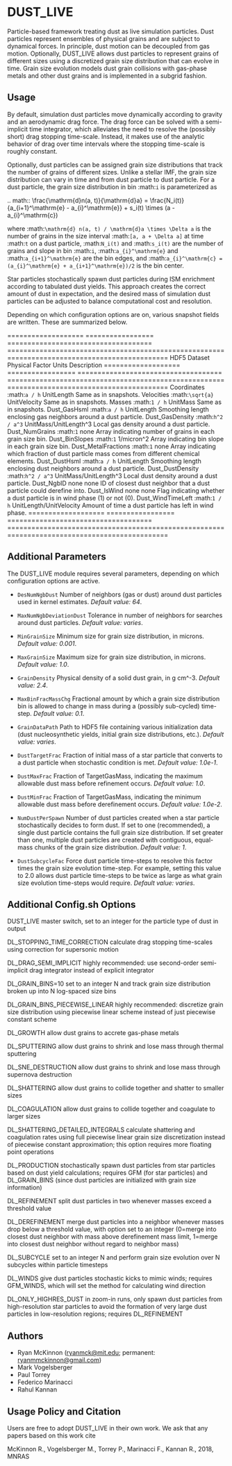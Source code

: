 
DUST_LIVE
============

Particle-based framework treating dust as live simulation particles.  Dust
particles represent ensembles of physical grains and are subject to dynamical
forces.  In principle, dust motion can be decoupled from gas motion.
Optionally, DUST_LIVE allows dust particles to represent grains of different
sizes using a discretized grain size distribution that can evolve in time.
Grain size evolution models dust grain collisions with gas-phase metals and
other dust grains and is implemented in a subgrid fashion.

Usage
-----

By default, simulation dust particles move dynamically according to gravity and
an aerodynamic drag force.  The drag force can be solved with a semi-implicit
time integrator, which alleviates the need to resolve the (possibly short) drag
stopping time-scale.  Instead, it makes use of the analytic behavior of drag
over time intervals where the stopping time-scale is roughly constant.

Optionally, dust particles can be assigned grain size distributions that track
the number of grains of different sizes.  Unlike a stellar IMF, the grain size
distribution can vary in time and from dust particle to dust particle.  For a
dust particle, the grain size distribution in bin :math:`i` is parameterized as

.. math:: \frac{\mathrm{d}n(a, t)}{\mathrm{d}a} = \frac{N_i(t)}{a_{i+1}^\mathrm{e} - a_{i}^\mathrm{e}} + s_i(t) \times (a - a_{i}^\mathrm{c})

where :math:`\mathrm{d} n(a, t) / \mathrm{d}a \times \Delta a` is the number of
grains in the size interval :math:`[a, a + \Delta a]` at time :math:`t` on a
dust particle, :math:`N_i(t)` and :math:`s_i(t)` are the number of grains and
slope in bin :math:`i`, :math:`a_{i}^\mathrm{e}` and
:math:`a_{i+1}^\mathrm{e}` are the bin edges, and :math:`a_{i}^\mathrm{c} =
(a_{i}^\mathrm{e} + a_{i+1}^\mathrm{e})/2` is the bin center.

Star particles stochastically spawn dust particles during ISM enrichment
according to tabulated dust yields.  This approach creates the correct amount
of dust in expectation, and the desired mass of simulation dust particles can
be adjusted to balance computational cost and resolution.

Depending on which configuration options are on, various snapshot fields are
written.  These are summarized below.

===================  =================  ====================================  ==============================================================================================
HDF5 Dataset         Physical Factor    Units                                 Description
===================  =================  ====================================  ==============================================================================================
Coordinates          :math:`a / h`      UnitLength                            Same as in snapshots.
Velocities           :math:`\sqrt{a}`   UnitVelocity                          Same as in snapshots.
Masses               :math:`1 / h`      UnitMass                              Same as in snapshots.
Dust_GasHsml         :math:`a / h`      UnitLength                            Smoothing length enclosing gas neighbors around a dust particle.
Dust_GasDensity      :math:`h^2 / a^3`  UnitMass/UnitLength^3                 Local gas density around a dust particle.
Dust_NumGrains       :math:`1`          none                                  Array indicating number of grains in each grain size bin.
Dust_BinSlopes       :math:`1`          1/micron^2                            Array indicating bin slope in each grain size bin.
Dust_MetalFractions  :math:`1`          none                                  Array indicating which fraction of dust particle mass comes from different chemical elements.
Dust_DustHsml        :math:`a / h`      UnitLength                            Smoothing length enclosing dust neighbors around a dust particle.
Dust_DustDensity     :math:`h^2 / a^3`  UnitMass/UnitLength^3                 Local dust density around a dust particle.
Dust_NgbID           none               none                                  ID of closest dust neighbor that a dust particle could derefine into.
Dust_IsWind          none               none                                  Flag indicating whether a dust particle is in wind phase (1) or not (0).
Dust_WindTimeLeft    :math:`1 / h`      UnitLength/UnitVelocity               Amount of time a dust particle has left in wind phase.
===================  =================  ====================================  ==============================================================================================


Additional Parameters
---------------------

The DUST_LIVE module requires several parameters, depending on which
configuration options are active.

* ``DesNumNgbDust`` Number of neighbors (gas or dust) around dust particles
  used in kernel estimates.
  *Default value: 64*.

* ``MaxNumNgbDeviationDust`` Tolerance in number of neighbors for searches
  around dust particles.
  *Default value: varies*.

* ``MinGrainSize`` Minimum size for grain size distribution, in microns.
  *Default value: 0.001*.

* ``MaxGrainSize`` Maximum size for grain size distribution, in microns.
  *Default value: 1.0*.

* ``GrainDensity`` Physical density of a solid dust grain, in g cm^-3.
  *Default value: 2.4*.

* ``MaxBinFracMassChg`` Fractional amount by which a grain size distribution
  bin is allowed to change in mass during a (possibly sub-cycled) time-step.
  *Default value: 0.1*.

* ``GrainDataPath`` Path to HDF5 file containing various initialization data
  (dust nucleosynthetic yields, initial grain size distributions, etc.).
  *Default value: varies*.

* ``DustTargetFrac`` Fraction of initial mass of a star particle that converts
  to a dust particle when stochastic condition is met.
  *Default value: 1.0e-1*.

* ``DustMaxFrac`` Fraction of TargetGasMass, indicating the maximum allowable
  dust mass before refinement occurs.
  *Default value: 1.0*.

* ``DustMinFrac`` Fraction of TargetGasMass, indicating the minimum allowable
  dust mass before derefinement occurs.
  *Default value: 1.0e-2*.

* ``NumDustPerSpawn`` Number of dust particles created when a star particle
  stochastically decides to form dust.  If set to one (recommended), a single
  dust particle contains the full grain size distribution.  If set greater than
  one, multiple dust particles are created with contiguous, equal-mass chunks of
  the grain size distribution.
  *Default value: 1*.

* ``DustSubcycleFac`` Force dust particle time-steps to resolve this factor
  times the grain size evolution time-step.  For example, setting this value to
  2.0 allows dust particle time-steps to be twice as large as what grain size
  evolution time-steps would require.
  *Default value: varies*.


Additional Config.sh Options
----------------------------

DUST_LIVE
  master switch, set to an integer for the particle type of dust in output

DL_STOPPING_TIME_CORRECTION
  calculate drag stopping time-scales using correction for supersonic motion

DL_DRAG_SEMI_IMPLICIT
  highly recommended: use second-order semi-implicit drag integrator instead of
  explicit integrator

DL_GRAIN_BINS=10
  set to an integer N and track grain size distribution broken up into N
  log-spaced size bins

DL_GRAIN_BINS_PIECEWISE_LINEAR
  highly recommended: discretize grain size distribution using piecewise linear
  scheme instead of just piecewise constant scheme

DL_GROWTH
  allow dust grains to accrete gas-phase metals

DL_SPUTTERING
  allow dust grains to shrink and lose mass through thermal sputtering

DL_SNE_DESTRUCTION
  allow dust grains to shrink and lose mass through supernova destruction

DL_SHATTERING
  allow dust grains to collide together and shatter to smaller sizes

DL_COAGULATION
  allow dust grains to collide together and coagulate to larger sizes

DL_SHATTERING_DETAILED_INTEGRALS
  calculate shattering and coagulation rates using full piecewise linear grain
  size discretization instead of piecewise constant approximation; this option
  requires more floating point operations

DL_PRODUCTION
  stochastically spawn dust particles from star particles based on dust yield
  calculations; requires GFM (for star particles) and DL_GRAIN_BINS (since dust
  particles are initialized with grain size information)

DL_REFINEMENT
  split dust particles in two whenever masses exceed a threshold value

DL_DEREFINEMENT
  merge dust particles into a neighbor whenever masses drop below a threshold
  value, with option set to an integer (0=merge into closest dust neighbor with
  mass above derefinement mass limit, 1=merge into closest dust neighbor
  without regard to neighbor mass)

DL_SUBCYCLE
  set to an integer N and perform grain size evolution over N subcycles within
  particle timesteps

DL_WINDS
  give dust particles stochastic kicks to mimic winds; requires GFM_WINDS,
  which will set the method for calculating wind direction

DL_ONLY_HIGHRES_DUST
  in zoom-in runs, only spawn dust particles from high-resolution star
  particles to avoid the formation of very large dust particles in
  low-resolution regions; requires DL_REFINEMENT


Authors
-------

* Ryan McKinnon (ryanmck@mit.edu; permanent: ryanmmckinnon@gmail.com)
* Mark Vogelsberger
* Paul Torrey
* Federico Marinacci
* Rahul Kannan


Usage Policy and Citation
-------------------------

Users are free to adopt DUST_LIVE in their own work.  We ask that any papers
based on this work cite

McKinnon R., Vogelsberger M., Torrey P., Marinacci F., Kannan R., 2018, MNRAS
